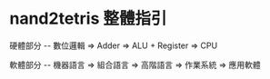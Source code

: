 # nand2tetris 整體指引

硬體部分 -- 數位邏輯 => Adder => ALU + Register => CPU

軟體部分 -- 機器語言 => 組合語言 => 高階語言 => 作業系統 => 應用軟體


